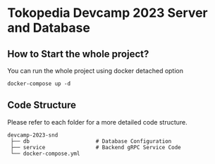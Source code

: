 # Tokopedia Devcamp 2023 Server and Database

## How to Start the whole project?

You can run the whole project using docker detached option

```shell
docker-compose up -d
```

## Code Structure

Please refer to each folder for a more detailed code structure.

```
devcamp-2023-snd
 ├── db                     # Database Configuration
 ├── service                # Backend gRPC Service Code        
 └── docker-compose.yml
```
